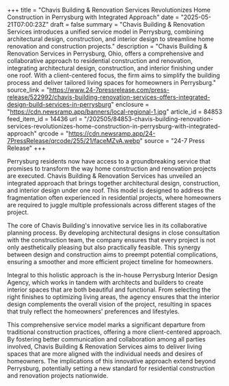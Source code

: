 +++
title = "Chavis Building & Renovation Services Revolutionizes Home Construction in Perrysburg with Integrated Approach"
date = "2025-05-21T07:00:23Z"
draft = false
summary = "Chavis Building & Renovation Services introduces a unified service model in Perrysburg, combining architectural design, construction, and interior design to streamline home renovation and construction projects."
description = "Chavis Building & Renovation Services in Perrysburg, Ohio, offers a comprehensive and collaborative approach to residential construction and renovation, integrating architectural design, construction, and interior finishing under one roof. With a client-centered focus, the firm aims to simplify the building process and deliver tailored living spaces for homeowners in Perrysburg."
source_link = "https://www.24-7pressrelease.com/press-release/522992/chavis-building-renovation-services-offers-integrated-design-build-services-in-perrysburg"
enclosure = "https://cdn.newsramp.app/banners/local-regional-1.jpg"
article_id = 84853
feed_item_id = 14436
url = "/202505/84853-chavis-building-renovation-services-revolutionizes-home-construction-in-perrysburg-with-integrated-approach"
qrcode = "https://cdn.newsramp.app/24-7PressRelease/qrcode/255/21/faceMZvA.webp"
source = "24-7 Press Release"
+++

<p>Perrysburg residents now have access to a groundbreaking service that promises to transform the way home construction and renovation projects are executed. Chavis Building & Renovation Services has unveiled an integrated approach that brings together architectural design, construction, and interior design under one roof. This model is designed to address the fragmentation often experienced in residential projects, where homeowners are required to juggle multiple professionals across different stages of the project.</p><p>The core of Chavis Building's innovative service lies in its collaborative planning process. By developing architectural designs in close consultation with the construction team, the company ensures that every project is not only aesthetically pleasing but also practically feasible. This synergy between design and construction aims to preempt potential complications, ensuring a smoother and more efficient project timeline for homeowners.</p><p>Integral to this holistic approach is the in-house Perrysburg Interior Design Agency, which works in tandem with architects and builders to create interior spaces that are both beautiful and functional. From selecting the right finishes to optimizing living areas, the agency ensures that the interior design complements the overall vision of the project, resulting in spaces that truly reflect the homeowners' preferences and lifestyles.</p><p>This comprehensive service model marks a significant departure from traditional construction practices, offering a more client-centered approach. By fostering better communication and collaboration among all parties involved, Chavis Building & Renovation Services aims to deliver living spaces that are more aligned with the individual needs and desires of homeowners. The implications of this innovative approach extend beyond Perrysburg, potentially setting a new standard for residential construction and renovation projects nationwide.</p>